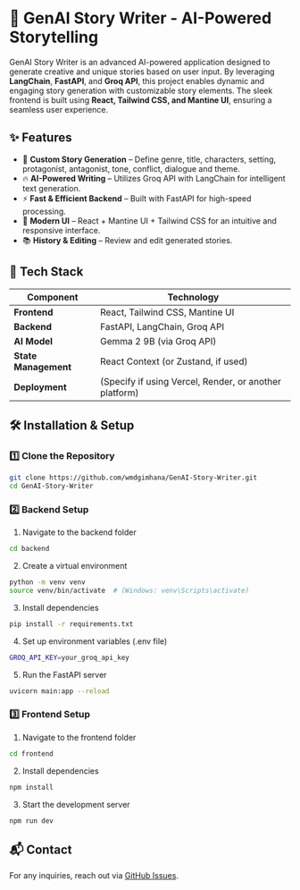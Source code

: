 # 🚀 GenAI Story Writer - AI-Powered Storytelling

GenAI Story Writer is an advanced AI-powered application designed to generate creative and unique stories based on user input. By leveraging **LangChain**, **FastAPI**, and **Groq API**, this project enables dynamic and engaging story generation with customizable story elements. The sleek frontend is built using **React, Tailwind CSS, and Mantine UI**, ensuring a seamless user experience.

## ✨ Features

- 📝 **Custom Story Generation** – Define genre, title, characters, setting, protagonist, antagonist, tone, conflict, dialogue and theme.
- 🔥 **AI-Powered Writing** – Utilizes Groq API with LangChain for intelligent text generation.
- ⚡ **Fast & Efficient Backend** – Built with FastAPI for high-speed processing.
- 🎨 **Modern UI** – React + Mantine UI + Tailwind CSS for an intuitive and responsive interface.
- 📚 **History & Editing** – Review and edit generated stories.

## 🚀 Tech Stack

| Component  | Technology |
|------------|-----------|
| **Frontend** | React, Tailwind CSS, Mantine UI |
| **Backend**  | FastAPI, LangChain, Groq API |
| **AI Model** | Gemma 2 9B (via Groq API) |
| **State Management** | React Context (or Zustand, if used) |
| **Deployment** | (Specify if using Vercel, Render, or another platform) |

## 🛠 Installation & Setup

### **1️⃣ Clone the Repository**
```sh
git clone https://github.com/wmdgimhana/GenAI-Story-Writer.git
cd GenAI-Story-Writer
```
### **2️⃣ Backend Setup**
1. Navigate to the backend folder
```sh
cd backend
```
2. Create a virtual environment
```sh
python -m venv venv
source venv/bin/activate  # (Windows: venv\Scripts\activate)
```
3. Install dependencies
```sh
pip install -r requirements.txt
```
4. Set up environment variables (.env file)
```sh
GROQ_API_KEY=your_groq_api_key
```
5. Run the FastAPI server
```sh
uvicorn main:app --reload
```

### **3️⃣ Frontend Setup**
1. Navigate to the frontend folder
```sh
cd frontend
```
2. Install dependencies
```sh
npm install
```
3. Start the development server
```sh
npm run dev
```

## 📬 Contact
For any inquiries, reach out via [GitHub Issues](https://github.com/wmdgimhana/GenAI-Story-Writer.git/issues).
